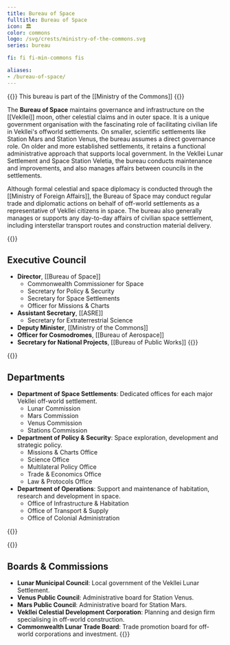```yaml
---
title: Bureau of Space
fulltitle: Bureau of Space
icon: 🏛️
color: commons
logo: /svg/crests/ministry-of-the-commons.svg
series: bureau

fi: fi fi-min-commons fis

aliases:
- /bureau-of-space/
---
```

{{<note series>}}
 This bureau is part of the [[Ministry of the Commons]]
{{</note>}}

The <span class="fi fi-min-commons fis"></span> **Bureau of Space** maintains governance and infrastructure on the [[Vekllei]] moon, other celestial claims and in outer space. It is a unique government organisation with the fascinating role of facilitating civilian life in Vekllei's offworld settlements. On smaller, scientific settlements like Station Mars and Station Venus, the bureau assumes a direct governance role. On older and more established settlements, it retains a functional administrative approach that supports local government. In the Vekllei Lunar Settlement and Space Station Veletia, the bureau conducts maintenance and improvements, and also manages affairs between councils in the settlements.

Although formal celestial and space diplomacy is conducted through the [[Ministry of Foreign Affairs]], the Bureau of Space may conduct regular trade and diplomatic actions on behalf of off-world settlements as a representative of Vekllei citizens in space. The bureau also generally manages or supports any day-to-day affairs of civilian space settlement, including interstellar transport routes and construction material delivery.

{{<note panel>}}
## Executive Council

* **Director**, [[Bureau of Space]]
    * Commonwealth Commissioner for Space
    * Secretary for Policy & Security
    * Secretary for Space Settlements
    * Officer for Missions & Charts
* **Assistant Secretary**, [[ASRE]]
    * Secretary for Extraterrestrial Science
* **Deputy Minister**, [[Ministry of the Commons]]
* **Officer for Cosmodromes**, [[Bureau of Aerospace]]
* **Secretary for National Projects**, [[Bureau of Public Works]]
{{</note>}}

{{<note panel>}}
## Departments
* **Department of Space Settlements**: Dedicated offices for each major Vekllei off-world settlement.
    * Lunar Commission
    * Mars Commission
    * Venus Commission
    * Stations Commission
* **Department of Policy & Security**: Space exploration, development and strategic policy.
    * Missions & Charts Office
    * Science Office
    * Multilateral Policy Office
    * Trade & Economics Office
    * Law & Protocols Office
* **Department of Operations**: Support and maintenance of habitation, research and development in space.
    * Office of Infrastructure & Habitation
    * Office of Transport & Supply
    * Office of Colonial Administration

{{</note>}}

{{<note panel>}}
## Boards & Commissions

* **Lunar Municipal Council**: Local government of the Vekllei Lunar Settlement.
* **Venus Public Council**: Administrative board for Station Venus.
* **Mars Public Council**: Administrative board for Station Mars.
* **Vekllei Celestial Development Corporation**: Planning and design firm specialising in off-world construction.
* **Commonwealth Lunar Trade Board**: Trade promotion board for off-world corporations and investment.
{{</note>}}